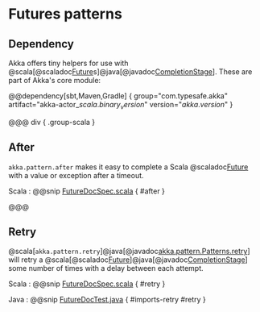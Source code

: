 # Futures patterns

## Dependency

Akka offers tiny helpers for use with @scala[@scaladoc[Future](scala.concurrent.Future)s]@java[@javadoc[CompletionStage](java.util.concurrent.CompletionStage)]. These are part of Akka's core module:

@@dependency[sbt,Maven,Gradle] {
  group="com.typesafe.akka"
  artifact="akka-actor_$scala.binary_version$"
  version="$akka.version$"
}

@@@ div { .group-scala }

## After

`akka.pattern.after` makes it easy to complete a Scala @scaladoc[Future](scala.concurrent.Future) with a value or exception after a timeout.

Scala
:  @@snip [FutureDocSpec.scala](/akka-docs/src/test/scala/docs/future/FutureDocSpec.scala) { #after }

@@@

## Retry

@scala[`akka.pattern.retry`]@java[@javadoc[akka.pattern.Patterns.retry](akka.pattern.Patterns#retry)] will retry a @scala[@scaladoc[Future](scala.concurrent.Future)]@java[@javadoc[CompletionStage](java.util.concurrent.CompletionStage)] some number of times with a delay between each attempt.

Scala
:   @@snip [FutureDocSpec.scala](/akka-docs/src/test/scala/docs/future/FutureDocSpec.scala) { #retry }

Java
:   @@snip [FutureDocTest.java](/akka-docs/src/test/java/jdocs/future/FutureDocTest.java) { #imports-retry #retry }
